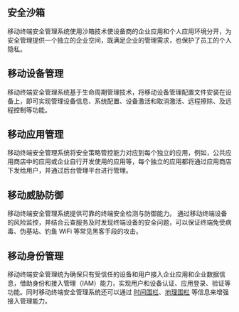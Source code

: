 ## 安全沙箱
移动终端安全管理系统使用沙箱技术使设备商的企业应用和个人应用环境分开，为安全管理提供一个独立的企业空间，既满足企业的管理需求，也保护了员工的个人隐私。
## 移动设备管理
移动终端安全管理系统基于生命周期管理技术，将移动设备管理配置文件安装在设备上，即可实现管理设备信息、系统配置、设备激活和取消激活、远程擦除、及远程控制等功能。
## 移动应用管理
移动终端安全管理系统将安全策略管控能力对应到每个独立的应用，例如，公共应用商店中的应用或企业自行开发使用的应用等，每个独立的应用都将通过应用商店下发给用户，并通过后台管理平台进行管理。
## 移动威胁防御
移动终端安全管理系统提供可靠的终端安全检测与防御能力。 通过移动终端设备的风险监控，并结合云查服务及时发现终端设备的安全问题，可以保证终端免受病毒、伪基站、钓鱼 WiFi 等常见黑客手段的攻击。
## 移动身份管理
移动终端安全管理统为确保只有受信任的设备和用户接入企业应用和企业数据信息，借助身份和接入管理（IAM）能力，实现用户和设备认证、应用登录、验证等功能。同时移动终端安全管理系统还可以通过 [时间围栏](https://cloud.tencent.com/document/product/1182/40994)、[地理围栏](https://cloud.tencent.com/document/product/1182/40994) 等信息来增强接入管理能力。
